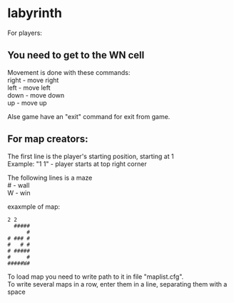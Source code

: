 # labyrinth

For players:

You need to get to the WN cell
---

Movement is done with these commands:  
  right - move right  
  left  - move left  
  down  - move down  
  up    - move up  

Alse game have an "exit" command for exit from game.

For map creators:
---

The first line is the player's starting position, starting at 1  
Example: "1 1" - player starts at top right corner  

The following lines is a maze  
  \# - wall  
  W - win  

exaxmple of map:
```
2 2
  #####
      #
# ### #
#   # #
# #####
#     #
#####W#
```

To load map you need to write path to it in file "maplist.cfg".  
To write several maps in a row, enter them in a line, separating them with a space